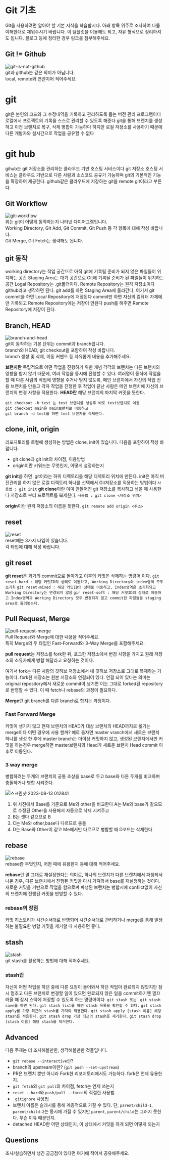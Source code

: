 # Git 기초
Git을 사용하려면 알아야 할 기본 지식을 학습합시다. 아래 항목 위주로 조사하여 나름 이해한대로 채워주시기 바랍니다. 이 템플릿을 이용해도 되고, 자유 형식으로 정리하셔도 됩니다. 블로그 등에 정리한 경우 링크를 첨부해주세요.


## Git != Github
![git-is-not-github](https://user-images.githubusercontent.com/51331195/160232512-3d6686ca-4ae3-4f11-a8d7-c893c0a7526a.png)  
git과 github는 같은 의미가 아닙니다.  
local, remote와 연관지어 적어주세요.

# git
git은 본인의 코드와 그 수정내역을 기록하고 관리하도록 돕는 버전 관리 프로그램이다 로컬에서 프로젝트의 기록을 스스로
관리할 수 있도록 해준다 git을 통해 브랜치를 생성하고 이전 브랜치로 복구, 삭제 병합이 가능하다 하지만
로컬 저장소를 사용하기 때문에 다른 개발자와 실시간으로 작업을 공유할 수 없다

# git hub
gihub는 git 저장소를 관리하는 클라우드 기반 호스팅 서비스이다 git 저장소 호스팅 서비스는 클라우드 기반으로 다른 
사람과 소스코드 공규가 가능하며 git의 기본적인 기능을 확장하여 제공한다.
github같은 클라우드에 저장하는 git을 remote git이라고 부른다.



## Git Workflow
![git-workflow](https://cdn-media-1.freecodecamp.org/images/1*iL2J8k4ygQlg3xriKGimbQ.png)  
위는 git이 어떻게 동작하는지 나타낸 다이어그램입니다.  
Working Directory, Git Add, Git Commit, Git Push 등 각 항목에 대해 작성 바랍니다.  
Git Merge, Git Fetch는 생략해도 됩니다.

## git 동작

working directory는 작업 공간으로 아직 git에 기록될 준비가 되지 않은 파일들이 위치하는 공간
Staging Area는 대기 공간으로 Git에 기록될 준비가 된 파일들이 위치하는 공간
Logal Repository는 .git폴더이다.
Remote Repository는 원격 저장소이다 github라고 생각하면 된다.
git add를 하면 Staging Area에 올라간다. 여기서 git commit을 하면 Local Repository에 저장된다 commit만 하면
자신의 컴퓨터 자체에만 기록되고 Remote Repository에는 저장이 안된다
push를 해주면 Remote Repository에 저장이 된다.



## Branch, HEAD
![branch-and-head](https://ihatetomatoes.net/wp-content/uploads/2020/04/07-head-pointer.png)  
git이 동작하는 기본 단위는 commit과 branch입니다.  
branch와 HEAD, git checkout을 포함하여 작성 바랍니다.  
branch 생성 및 삭제, 이동 커맨드 등 자유롭게 내용을 추가해주세요.

**브랜치란** 독립적으로 어떤 작업을 진행하기 위한 개념 각각의 브랜치는 다른 브랜치의 영향을 받지 않기 때문에, 여러 작업을 동시에 진행할 수 있다. 
여러명이 동식에 작업을 할 때 다른 사람의 작업에 영향을 주거나 받지 않도록, 메인 브랜치에서 자신의 작업 전용 브랜치를 만들고 각자 작업을 진행한 후 작업이 끝난 사람은 메인 브랜치에 자신의 브랜치의 변경 사항을 적용한다.
**HEAD란**  해당 브랜치의 마지막 커밋을 뜻한다.
```
git checkout -b test 는 test 브랜치를 생성후 바로 test브랜치로 이동
git checkout main은 main브랜치로 이동하고
git branch -d test를 하면 test 브랜치를 삭제한다.
```

## clone, init, origin
리포지토리를 로컬에 생성하는 방법은 clone, init이 있습니다. 다음을 포함하여 작성 바랍니다.
- git clone과 git init의 차이점, 이용방법
- origin이란 키워드는 무엇인지, 어떻게 설정하는지

**git init**을 하면 .git이라는 하위 디렉토리를 해당 디렉토리 위치에 만든다.
init은 아직 버전관리를 하지 않은 로컬 디렉토리 하나를 선택해서 Git저장소를 적용하는 방법이다
`사용법 : git init`
**git clone**이란 이미 만들어진 git 저장소를 복사하고 싶을 때 사용한다 저장소로 부터 프로젝트를 복제한다.
`사용법 : git clone <저장소 위치>`

**origin**이란 원격 저장소의 이름을 뜻한다.
`git remote add origin <주소>`


## reset
![reset](https://user-images.githubusercontent.com/51331195/160235594-8836570b-e8bf-484a-bb92-b2bd6d873066.png)  
reset에는 3가지 타입이 있습니다.  
각 타입에 대해 작성 바랍니다.

## git reset
**git reset**은 과거의 commit으로 돌아가고 이후의 커밋은 삭제하는 명령어 이다.
`git reset-hard : 해당 커밋ID의 상태로 이동하고, Working Directory와 index영역 모두 초기화`
`git reset-mixed : 해당 커밋ID의 상태로 이동하고, Index영역은 초기화되고 Working Directory는 변경되지 않음`
`gir reset-soft : 해당 커밋ID의 상태로 이동하고 Index영역과 Working Directory 모두 변경되지 않고 commit된 파일들을 staging area로 돌려놓는다.`

## Pull Request, Merge
![pull-request-merge](https://atlassianblog.wpengine.com/wp-content/uploads/bitbucket411-blog-1200x-branches2.png)  
Pull Request와 Merge에 대한 내용을 적어주세요.  
특히 Merge의 두 타입인 Fast-Forward와 3-Way Merge를 포함해주세요.

**pull request**는 저장소를 fork한 뒤, 포크한 저장소에서 변경 사항을 가지고 원래 저장소의 소유자에게 병합 해달라고 요청하는 것이다.

여기서 fork는 다른 사람의 깃허브 저장소에서 내 깃허브 저장소로 그대로 복제하는 기능이다. 
fork한 저장소는 원본 저장소와 연결되어 있다. 연결 되어 있다는 의미는 original repository에서 새로운 commit이 생기면 이는 그대로 forked된 repository로 반영할 수 있다. 이 때 fetch나 rebase의 과정이 필요하다.

**Merge**란 git branch를 다른 branch로 합치는 과정이다. <br>
### Fast Forward Merge
커밋이 생기지 않고 현재 브랜치의 HEAD가 대상 브랜치의 HEAD까지로 옮기는 merge이다 
어떤 경우에 사용 할까?
예로 들자면 master vranch에서 새로운 브랜치 하나를 생성 한 후에 master branch는 더이상 커밋하지 않고, 생성된
브랜치에서만 커밋을 하는경우 merge하면 master브랜치의 Head가 새로운 브랜치 Head commit 이후로 이동된다.

### 3 way merge
병합하려는 두개의 브랜치의 공통 조상을 base로 두고 base와 다른 두개를 비교하며 충돌하거나 병합 시켜준다.

![스크린샷 2023-08-13 012841](https://github.com/ApptiveDev/study-git/assets/64734115/e914759d-155a-43d8-ba54-1126b10cb266)

1. 위 사진에서 Base를 기준으로 Me와 other을 비교한다 A는 Me와 base가 같으므로 수정된 Other을 사용해서 자동으로 삭제 시켜주고 
2. B는 셋다 같으므로 B
3. C는 Me와 other,base다 다르므로 충돌
4. D는 Base와 Other이 같고 Me에서만 다르므로 병합할 때 D코드는 삭제한다

## rebase
![rebase](https://user-images.githubusercontent.com/51331195/160234052-7fe70f85-5906-4474-b809-782adae92b3c.png)  
rebase란 무엇인지, 어떤 때에 유용한지 등에 대해 적어주세요.

**rebase**란 말 그대로 재설정한다는 의미로, 하나의 브랜치가 다른 브랜치에서 파생되서 나온 경우, 다른 브랜치에서 진행된 커밋을 다시 가져와서 base를 재설정하는 것이다. 새로운 커밋을 기반으로 작업을 함으로써 파생된 브랜치는 병합시에 conflict없이 자신의 브랜치에 진행된 커밋을 반영할 수 있다.
### rebase의 장점
 커밋 히스토리가 시간순서대로 반영되어 시간순서대로 관리하거나 merge를 통해 발생하는 불필요한 병합 커밋을 제거할 때  사용하면 좋다.

## stash
![stash](https://d8it4huxumps7.cloudfront.net/bites/wp-content/banners/2023/4/642a663eaff96_git_stash.png)  
git stash를 활용하는 방법에 대해 적어주세요.

### stash란
자신이 어떤 작업을 하던 중에 다른 요청이 들어와서 하던 작업이 완료되지 않앗지만 잠시 멈추고 다른 브랜치로 변경할 일이 있으면 완료되지 않은 일을 commit하기엔 껄끄러울 때 잠시 스택에 저장할 수 있도록 하는 명령어이다.
`git stash 또는 `
`git stash save를 하면 된다.`
`git stash list를 하면 stash 목록을 확인할 수 있다.`
`git stash apply를 가장 최근의 stash를 가져와 적용한다.`
`git stash apply [stash 이름] 해당 stash를 적용한다.`
`git stash drop 가장 최근의 stash를 제거한다.`
`git stash drop [stash 이름] 해당 stash를 제거한다.`

## Advanced
다음 주제는 더 조사해볼만한, 생각해볼만한 것들입니다. 
- `git rebase --interactive`란?
- branch의 upstream이란? (`git push --set-upstream`)
- PR은 브랜치 뿐만 아니라 Fork한 리포지토리에서도 가능하다. fork은 언제 유용한지. 
- `git fetch`와 `git pull`의 차이점, fetch는 언제 쓰는지
- `reset --hard`와 `push/pull --force`의 적절한 사용법
- `.gitignore` 사용법
- 브랜치 이름은 슬래시를 통해 계층적으로 가질 수 있다. 단, `parent/child-1`, `parent/child-2`는 동시에 가질 수 있지만 `parent`, `parent/child`는 그러지 못한다. 무슨 이유 때문인지. 
- detached HEAD란 어떤 상태인지, 이 상태에서 커밋을 하게 되면 어떻게 되는지

## Questions
조사/실습하면서 생긴 궁금점이 있다면 여기에 적어서 공유해주세요.

